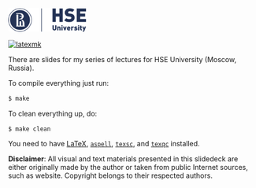 <img src="hse-logo.svg" height="48px"/>

[![latexmk](https://github.com/yegor256/sqm/actions/workflows/latexmk.yml/badge.svg?branch=master)](https://github.com/yegor256/sqm/actions/workflows/latexmk.yml)

There are slides for my series of lectures for HSE University (Moscow, Russia).

<!-- All recorded videos (so far) are in [this YouTube playlist](https://www.youtube.com/playlist?list=PLaIsQH4uc08ytf8POIIAkkR4ZsRq8DFiV). -->

<!-- All compiled slide decks in PDF are [here](https://yegor256.github.io/sqm/). -->

To compile everything just run:

```bash
$ make
```

To clean everything up, do:

```
$ make clean
```

You need to have
[LaTeX](https://en.wikipedia.org/wiki/LaTeX),
[`aspell`](http://aspell.net/),
[`texsc`](https://rubygems.org/gems/texsc),
and
[`texqc`](https://rubygems.org/gems/texqc)
installed.

**Disclaimer**: All visual and text materials presented in
this slidedeck are either originally made by the author or taken from public
Internet sources, such as website. Copyright belongs to their respected
authors.